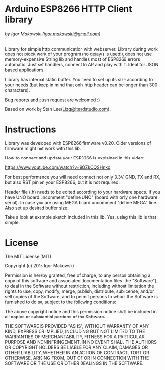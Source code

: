 # Arduino ESP8266 HTTP Client library #
###### by Igor Makowski (igor.makowski@gmail.com)

Library for simple http communication with webserver. Library during work
does not block work of your program (no delay() is used!), does not use
memory-expensive String lib and handles most of ESP8266 errors automatic.
Just set handlers, connect to AP and play with it. Ideal for JSON based
applications.

Library has internal static buffer. You need to set up its size according to
your needs (but keep in mind that only http header can be longer than 300 
characters).

Bug reports and push request are welcomed :)

Based on work by Stan Lee(Lizq@iteadstudio.com).

# Instructions #

Library was developed with ESP8266 firmware v0.20. Older versions of firmware
might not work with this lib.  

How to connect and update your ESP8266 is explained in this video: 

https://www.youtube.com/watch?v=9QZkCQSHnko

For best performance you will need connect not only 3.3V, GND, TX and RX, but
also RST pin on your ESP8266, but it is not required.

Header file (.h) needs to be edited according to your hardware specs. If you have UNO board uncomment "define UNO" (board with only one hardware serial). In case you are using MEGA board uncomment "define MEGA" line. Also set up desired buffer size.

Take a look at example sketch included in this lib. Yes, using this lib is that simple.

	
# License #
The MIT License (MIT)

Copyright (c) 2015 Igor Makowski

Permission is hereby granted, free of charge, to any person obtaining a copy
of this software and associated documentation files (the "Software"), to deal
in the Software without restriction, including without limitation the rights
to use, copy, modify, merge, publish, distribute, sublicense, and/or sell
copies of the Software, and to permit persons to whom the Software is
furnished to do so, subject to the following conditions:

The above copyright notice and this permission notice shall be included in
all copies or substantial portions of the Software.

THE SOFTWARE IS PROVIDED "AS IS", WITHOUT WARRANTY OF ANY KIND, EXPRESS OR
IMPLIED, INCLUDING BUT NOT LIMITED TO THE WARRANTIES OF MERCHANTABILITY,
FITNESS FOR A PARTICULAR PURPOSE AND NONINFRINGEMENT. IN NO EVENT SHALL THE
AUTHORS OR COPYRIGHT HOLDERS BE LIABLE FOR ANY CLAIM, DAMAGES OR OTHER
LIABILITY, WHETHER IN AN ACTION OF CONTRACT, TORT OR OTHERWISE, ARISING FROM,
OUT OF OR IN CONNECTION WITH THE SOFTWARE OR THE USE OR OTHER DEALINGS IN
THE SOFTWARE.





